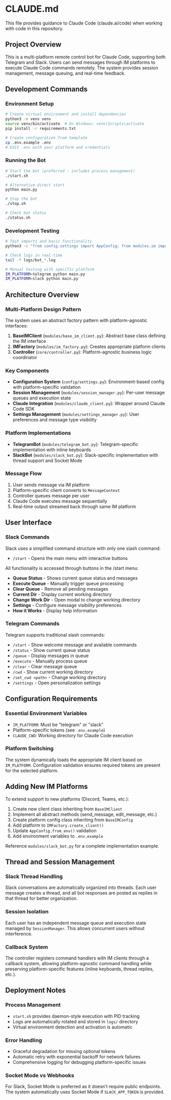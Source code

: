 # CLAUDE.md

This file provides guidance to Claude Code (claude.ai/code) when working with code in this repository.

## Project Overview

This is a multi-platform remote control bot for Claude Code, supporting both Telegram and Slack. Users can send messages through IM platforms to execute Claude Code commands remotely. The system provides session management, message queuing, and real-time feedback.

## Development Commands

### Environment Setup
```bash
# Create virtual environment and install dependencies
python3 -m venv venv
source venv/bin/activate  # On Windows: venv\Scripts\activate
pip install -r requirements.txt

# Create configuration from template
cp .env.example .env
# Edit .env with your platform and credentials
```

### Running the Bot
```bash
# Start the bot (preferred - includes process management)
./start.sh

# Alternative direct start
python main.py

# Stop the bot
./stop.sh

# Check bot status
./status.sh
```

### Development Testing
```bash
# Test imports and basic functionality
python3 -c "from config.settings import AppConfig; from modules.im import IMFactory; print('Imports successful!')"

# Check logs in real-time
tail -f logs/bot_*.log

# Manual testing with specific platform
IM_PLATFORM=telegram python main.py
IM_PLATFORM=slack python main.py
```

## Architecture Overview

### Multi-Platform Design Pattern
The system uses an abstract factory pattern with platform-agnostic interfaces:

1. **BaseIMClient** (`modules/base_im_client.py`): Abstract base class defining the IM interface
2. **IMFactory** (`modules/im_factory.py`): Creates appropriate platform clients
3. **Controller** (`core/controller.py`): Platform-agnostic business logic coordinator

### Key Components

- **Configuration System** (`config/settings.py`): Environment-based config with platform-specific validation
- **Session Management** (`modules/session_manager.py`): Per-user message queues and execution state
- **Claude Integration** (`modules/claude_client.py`): Wrapper around Claude Code SDK
- **Settings Management** (`modules/settings_manager.py`): User preferences and message type visibility

### Platform Implementations
- **TelegramBot** (`modules/telegram_bot.py`): Telegram-specific implementation with inline keyboards
- **SlackBot** (`modules/slack_bot.py`): Slack-specific implementation with thread support and Socket Mode

### Message Flow
1. User sends message via IM platform
2. Platform-specific client converts to `MessageContext`
3. Controller queues message per user
4. Claude Code executes message sequentially
5. Real-time output streamed back through same IM platform

## User Interface

### Slack Commands
Slack uses a simplified command structure with only one slash command:
- `/start` - Opens the main menu with interactive buttons

All functionality is accessed through buttons in the /start menu:
- **Queue Status** - Shows current queue status and messages
- **Execute Queue** - Manually trigger queue processing
- **Clear Queue** - Remove all pending messages
- **Current Dir** - Display current working directory
- **Change Work Dir** - Open modal to change working directory
- **Settings** - Configure message visibility preferences
- **How it Works** - Display help information

### Telegram Commands
Telegram supports traditional slash commands:
- `/start` - Show welcome message and available commands
- `/status` - Show current queue status
- `/queue` - Display messages in queue
- `/execute` - Manually process queue
- `/clear` - Clear message queue
- `/cwd` - Show current working directory
- `/set_cwd <path>` - Change working directory
- `/settings` - Open personalization settings

## Configuration Requirements

### Essential Environment Variables
- `IM_PLATFORM`: Must be "telegram" or "slack"
- Platform-specific tokens (see `.env.example`)
- `CLAUDE_CWD`: Working directory for Claude Code execution

### Platform Switching
The system dynamically loads the appropriate IM client based on `IM_PLATFORM`. Configuration validation ensures required tokens are present for the selected platform.

## Adding New IM Platforms

To extend support to new platforms (Discord, Teams, etc.):

1. Create new client class inheriting from `BaseIMClient`
2. Implement all abstract methods (send_message, edit_message, etc.)
3. Create platform config class inheriting from `BaseIMConfig`
4. Add platform to `IMFactory.create_client()`
5. Update `AppConfig.from_env()` validation
6. Add environment variables to `.env.example`

Reference `modules/slack_bot.py` for a complete implementation example.

## Thread and Session Management

### Slack Thread Handling
Slack conversations are automatically organized into threads. Each user message creates a thread, and all bot responses are posted as replies in that thread for better organization.

### Session Isolation
Each user has an independent message queue and execution state managed by `SessionManager`. This allows concurrent users without interference.

### Callback System
The controller registers command handlers with IM clients through a callback system, allowing platform-agnostic command handling while preserving platform-specific features (inline keyboards, thread replies, etc.).

## Deployment Notes

### Process Management
- `start.sh` provides daemon-style execution with PID tracking
- Logs are automatically rotated and stored in `logs/` directory
- Virtual environment detection and activation is automatic

### Error Handling
- Graceful degradation for missing optional tokens
- Automatic retry with exponential backoff for network failures
- Comprehensive logging for debugging platform-specific issues

### Socket Mode vs Webhooks
For Slack, Socket Mode is preferred as it doesn't require public endpoints. The system automatically uses Socket Mode if `SLACK_APP_TOKEN` is provided.